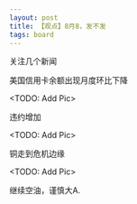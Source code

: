 ```yaml
---
layout: post
title: 【观点】8月8，发不发
tags: board
---
```


关注几个新闻

美国信用卡余额出现月度环比下降

<TODO: Add Pic>

违约增加

<TODO: Add Pic>

铜走到危机边缘

<TODO: Add Pic>


继续空油，谨慎大A.